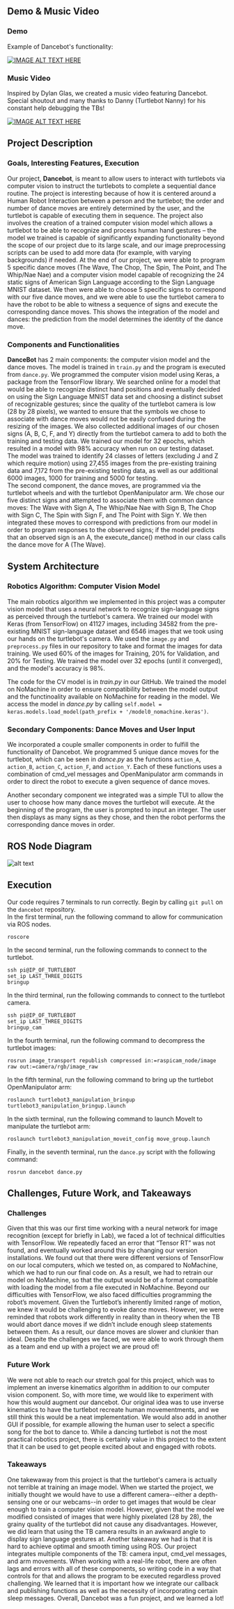 ## Demo & Music Video

### Demo
Example of Dancebot's functionality: 

[![IMAGE ALT TEXT HERE](https://img.youtube.com/vi/p9QbDhW3kTY/0.jpg)](https://www.youtube.com/watch?v=p9QbDhW3kTY)

### Music Video
Inspired by Dylan Glas, we created a music video featuring Dancebot. Special shoutout and many thanks to Danny (Turtlebot Nanny) for his constant help debugging the TBs! 

[![IMAGE ALT TEXT HERE](https://img.youtube.com/vi/dN4DkEUt5Js/0.jpg)](https://www.youtube.com/watch?v=dN4DkEUt5Js)

## Project Description
### Goals, Interesting Features, Execution  
Our project, **Dancebot**, is meant to allow users to interact with turtlebots via computer vision to instruct the turtlebots to complete a sequential dance routine. The project is interesting because of how it is centered around a Human Robot Interaction between a person and the turtlebot; the order and number of dance moves are entirely determined by the user, and the turtlebot is capable of executing them in sequence. The project also involves the creation of a trained computer vision model which allows a turtlebot to be able to recognize and process human hand gestures – the model we trained is capable of significantly expanding functionality beyond the scope of our project due to its large scale, and our image preprocessing scripts can be used to add more data (for example, with varying backgrounds) if needed. At the end of our project, we were able to program 5 specific dance moves (The Wave, The Chop, The Spin, The Point, and The Whip/Nae Nae) and a computer vision model capable of recognizing the 24 static signs of American Sign Language according to the Sign Language MNIST dataset. We then were able to choose 5 specific signs to correspond with our five dance moves, and we were able to use the turtlebot camera to have the robot to be able to witness a sequence of signs and execute the corresponding dance moves. This shows the integration of the model and dances: the prediction from the model determines the identity of the dance move.  
### Components and Functionalities
**DanceBot** has 2 main components: the computer vision model and the dance moves. The model is trained in `train.py` and the program is executed from `dance.py`. We programmed the computer vision model using Keras, a package from the TensorFlow library. We searched online for a model that would be able to recognize distinct hand positions and eventually decided on using the Sign Language MNIST data set and choosing a distinct subset of recognizable gestures; since the quality of the turtlebot camera is low (28 by 28 pixels), we wanted to ensure that the symbols we chose to associate with dance moves would not be easily confused during the resizing of the images. We also collected additional images of our chosen signs (A, B, C, F, and Y) directly from the turtlebot camera to add to both the training and testing data. We trained our model for 32 epochs, which resulted in a model with 98% accuracy when run on our testing dataset. The model was trained to identify 24 classes of letters (excluding J and Z which require motion) using 27,455 images from the pre-existing training data and 7,172 from the pre-existing testing data, as well as our additional 6000 images, 1000 for training and 5000 for testing.  
The second component, the dance moves, are programmed via the turtlebot wheels and with the turtlebot OpenManipulator arm. We chose our five distinct signs and attempted to associate them with common dance moves: The Wave with Sign A, The Whip/Nae Nae with Sign B, The Chop with Sign C, The Spin with Sign F, and The Point with Sign Y. We then integrated these moves to correspond with predictions from our model in order to program responses to the observed signs; if the model predicts that an observed sign is an A, the execute_dance() method in our class calls the dance move for A (The Wave). 

## System Architecture

### Robotics Algorithm: Computer Vision Model
The main robotics algorithm we implemented in this project was a computer vision model that uses a neural network to recognize sign-language signs as perceived through the turtlebot's camera. We trained our model with Keras (from TensorFlow) on 41127 images, including 34582 from the pre-existing MNIST sign-language dataset and 6546 images that we took using our hands on the turtlebot's camera. We used the `image.py` and `preprocess.py` files in our repository to take and format the images for data training. We used 60% of the images for Training, 20% for Validation, and 20% for Testing. We trained the model over 32 epochs (until it converged), and the model's accuracy is 98%.

The code for the CV model is in *train.py* in our GitHub. We trained the model on NoMachine in order to ensure compatibility between the model output and the functinoality available on NoMachine for reading in the model. We access the model in *dance.py* by calling `self.model = keras.models.load_model(path_prefix + '/model0_nomachine.keras')`. 

### Secondary Components: Dance Moves and User Input
We incorporated a couple smaller components in order to fulfill the functionality of Dancebot. We programmed 5 unique dance moves for the turtlebot, which can be seen in *dance.py* as the functions `action_A`, `action_B`, `action_C`, `action_F`, and `action_Y`. Each of these functions uses a combination of cmd_vel messages and OpenManipulator arm commands in order to direct the robot to execute a given sequence of dance moves. 

Another secondary component we integrated was a simple TUI to allow the user to choose how many dance moves the turtlebot will execute. At the beginning of the program, the user is prompted to input an integer. The user then displays as many signs as they chose, and then the robot performs the corresponding dance moves in order. 

## ROS Node Diagram
![alt text](https://github.com/Intro-Robotics-UChicago-Spring-2024/dancebot/blob/main/rosnodes.png)

## Execution
Our code requires $7$ terminals to run correctly. Begin by calling `git pull` on the `dancebot` repository.  
In the first terminal, run the following command to allow for communication via ROS nodes.  
```
roscore 
```
In the second terminal, run the following commands to connect to the turtlebot. 
```
ssh pi@IP_OF_TURTLEBOT
set_ip LAST_THREE_DIGITS
bringup
```
In the third terminal, run the following commands to connect to the turtlebot camera.
```
ssh pi@IP_OF_TURTLEBOT
set_ip LAST_THREE_DIGITS
bringup_cam
```
In the fourth terminal, run the following command to decompress the turtlebot images:
```
rosrun image_transport republish compressed in:=raspicam_node/image raw out:=camera/rgb/image_raw
```
In the fifth terminal, run the following command to bring up the turtlebot OpenManipulator arm:
```
roslaunch turtlebot3_manipulation_bringup turtlebot3_manipulation_bringup.launch
```
In the sixth terminal, run the following command to launch MoveIt to manipulate the turtlebot arm: 
```
roslaunch turtlebot3_manipulation_moveit_config move_group.launch
```
Finally, in the seventh terminal, run the `dance.py` script with the following command: 
```
rosrun dancebot dance.py
```


## Challenges, Future Work, and Takeaways

### Challenges
Given that this was our first time working with a neural network for image recognition (except for briefly in Lab), we faced a lot of technical difficulties with TensorFlow. We repeatedly faced an error that “Tensor RT” was not found, and eventually worked around this by changing our version installations. We found out that there were different versions of TensorFlow on our local computers, which we tested on, as compared to NoMachine, which we had to run our final code on. As a result, we had to retrain our model on NoMachine, so that the output would be of a format compatible with loading the model from a file executed in NoMachine. Beyond our difficulties with TensorFlow, we also faced difficulties programming the robot’s movement. Given the Turtlebot’s inherently limited range of motion, we knew it would be challenging to evoke dance moves. However, we were reminded that robots work differently in reality than in theory when the TB would abort dance moves if we didn’t include enough sleep statements between them. As a result, our dance moves are slower and clunkier than ideal. Despite the challenges we faced, we were able to work through them as a team and end up with a project we are proud of!

### Future Work
We were not able to reach our stretch goal for this project, which was to implement an inverse kinematics algorithm in addition to our computer vision component. So, with more time, we would like to experiment with how this would augment our dancebot. Our original idea was to use inverse kinematics to have the turtlebot recreate human movementments, and we still think this would be a neat implementation. We would also add in another GUI if possible, for example allowing the human user to select a specific song for the bot to dance to. While a dancing turtlebot is not the most practical robotics project, there is certainly value in this project to the extent that it can be used to get people excited about and engaged with robots. 

### Takeaways
One takewaway from this project is that the turtlebot's camera is actually not terrible at training an image model. When we started the project, we initially thought we would have to use a different camera--either a depth-sensing one or our webcams--in order to get images that would be clear enough to train a computer vision model. However, given that the model we modified consisted of images that were highly pixelated (28 by 28), the grainy quality of the turtlebot did not cause any disadvantages. However, we did learn that using the TB camera results in an awkward angle to display sign language gestures at. Another takeaway we had is that it is hard to achieve optimal and smooth timing using ROS. Our project integrates multiple components of the TB: camera input, cmd_vel messages, and arm movements. When working with a real-life robot, there are often lags and errors with all of these components, so writing code in a way that controls for that and allows the program to be executed regardless proved challenging. We learned that it is important how we integrate our callback and publishing functions as well as the necessity of incorporating certain sleep messages. Overall, Dancebot was a fun project, and we learned a lot!

